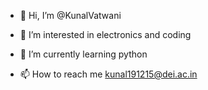 - 👋 Hi, I’m @KunalVatwani
- 👀 I’m interested in electronics and coding
- 🌱 I’m currently learning python

- 📫 How to reach me kunal191215@dei.ac.in

<!---
KunalVatwani/KunalVatwani is a ✨ special ✨ repository because its `README.md` (this file) appears on your GitHub profile.
You can click the Preview link to take a look at your changes.
--->
